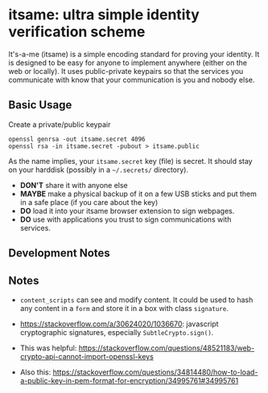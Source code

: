 # itsame: ultra simple identity verification scheme

It's-a-me (itsame) is a simple encoding standard for proving your identity.
It is designed to be easy for anyone to implement anywhere (either on the web or
locally). It uses public-private keypairs so that the services you communicate
with know that your communication is you and nobody else.

## Basic Usage

Create a private/public keypair

```
openssl genrsa -out itsame.secret 4096
openssl rsa -in itsame.secret -pubout > itsame.public
```

As the name implies, your `itsame.secret` key (file) is secret. It should
stay on your harddisk (possibly in a `~/.secrets/` directory).

* **DON'T** share it with anyone else
* **MAYBE** make a physical backup of it on a few USB sticks and put them in a
  safe place (if you care about the key)
* **DO** load it into your itsame browser extension to sign webpages.
* **DO** use with applications you trust to sign communications with services.


## Development Notes

## Notes

* `content_scripts` can see and modify content. It could be used to
  hash any content in a `form` and store it in a box with class `signature`.

* https://stackoverflow.com/a/30624020/1036670: javascript cryptographic
  signatures, especially `SubtleCrypto.sign()`.

* This was helpful:
https://stackoverflow.com/questions/48521183/web-crypto-api-cannot-import-openssl-keys

* Also this: https://stackoverflow.com/questions/34814480/how-to-load-a-public-key-in-pem-format-for-encryption/34995761#34995761
